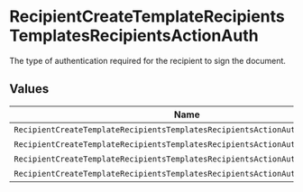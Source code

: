 # RecipientCreateTemplateRecipientsTemplatesRecipientsActionAuth

The type of authentication required for the recipient to sign the document.


## Values

| Name                                                                          | Value                                                                         |
| ----------------------------------------------------------------------------- | ----------------------------------------------------------------------------- |
| `RecipientCreateTemplateRecipientsTemplatesRecipientsActionAuthAccount`       | ACCOUNT                                                                       |
| `RecipientCreateTemplateRecipientsTemplatesRecipientsActionAuthPasskey`       | PASSKEY                                                                       |
| `RecipientCreateTemplateRecipientsTemplatesRecipientsActionAuthTwoFactorAuth` | TWO_FACTOR_AUTH                                                               |
| `RecipientCreateTemplateRecipientsTemplatesRecipientsActionAuthExplicitNone`  | EXPLICIT_NONE                                                                 |